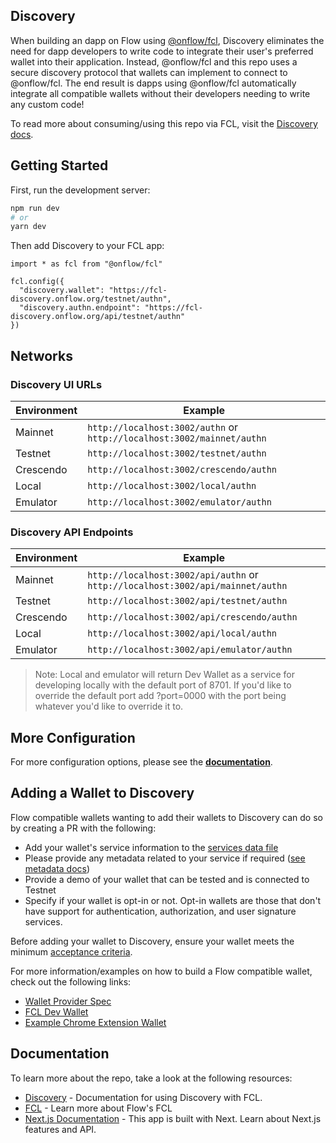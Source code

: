 ## Discovery

When building an dapp on Flow using [@onflow/fcl](https://github.com/onflow/fcl-js), Discovery eliminates the need for dapp developers to write code to integrate their user's preferred wallet into their application. Instead, @onflow/fcl and this repo uses a secure discovery protocol that wallets can implement to connect to @onflow/fcl. The end result is dapps using @onflow/fcl automatically integrate all compatible wallets without their developers needing to write any custom code!

To read more about consuming/using this repo via FCL, visit the [Discovery docs](https://developers.flow.com/tools/fcl-js/reference/discovery).

## Getting Started

First, run the development server:

```bash
npm run dev
# or
yarn dev
```

Then add Discovery to your FCL app:

```
import * as fcl from "@onflow/fcl"

fcl.config({
  "discovery.wallet": "https://fcl-discovery.onflow.org/testnet/authn",
  "discovery.authn.endpoint": "https://fcl-discovery.onflow.org/api/testnet/authn"
})
```

## Networks

### Discovery UI URLs

| Environment | Example                                                                |
| ----------- | ---------------------------------------------------------------------- |
| Mainnet     | `http://localhost:3002/authn` or `http://localhost:3002/mainnet/authn` |
| Testnet     | `http://localhost:3002/testnet/authn`                                  |
| Crescendo   | `http://localhost:3002/crescendo/authn`                                |
| Local       | `http://localhost:3002/local/authn`                                    |
| Emulator    | `http://localhost:3002/emulator/authn`                                 |

### Discovery API Endpoints

| Environment | Example                                                                        |
| ----------- | ------------------------------------------------------------------------------ |
| Mainnet     | `http://localhost:3002/api/authn` or `http://localhost:3002/api/mainnet/authn` |
| Testnet     | `http://localhost:3002/api/testnet/authn`                                      |
| Crescendo   | `http://localhost:3002/api/crescendo/authn`                                    |
| Local       | `http://localhost:3002/api/local/authn`                                        |
| Emulator    | `http://localhost:3002/api/emulator/authn`                                     |

> Note: Local and emulator will return Dev Wallet as a service for developing locally with the default port of 8701. If you'd like to override the default port add ?port=0000 with the port being whatever you'd like to override it to.

## More Configuration

For more configuration options, please see the [**documentation**](https://developers.flow.com/tools/clients/fcl-js/discovery).

## Adding a Wallet to Discovery

Flow compatible wallets wanting to add their wallets to Discovery can do so by creating a PR with the following:

- Add your wallet's service information to the [services data file](https://github.com/onflow/fcl-discovery/blob/master/data/services.json)
- Please provide any metadata related to your service if required ([see metadata docs](https://github.com/onflow/fcl-discovery/blob/master/docs/service-fields.md))
- Provide a demo of your wallet that can be tested and is connected to Testnet
- Specify if your wallet is opt-in or not. Opt-in wallets are those that don't have support for authentication, authorization, and user signature services.

Before adding your wallet to Discovery, ensure your wallet meets the minimum [acceptance criteria](https://github.com/onflow/fcl-discovery/blob/master/docs/wallet-compliance-guide.md).

For more information/examples on how to build a Flow compatible wallet, check out the following links:

- [Wallet Provider Spec](https://github.com/onflow/fcl-js/blob/9bce741d3b32fde18b07084b62ea15f9bbdb85bc/packages/fcl/src/wallet-provider-spec/draft-v3.md)
- [FCL Dev Wallet](https://github.com/onflow/fcl-dev-wallet)
- [Example Chrome Extension Wallet](https://github.com/onflow/wallet-extension-example)

## Documentation

To learn more about the repo, take a look at the following resources:

- [Discovery](https://developers.flow.com/tools/fcl-js/reference/api#discovery) - Documentation for using Discovery with FCL.
- [FCL](https://developers.flow.com/tools/fcl-js) - Learn more about Flow's FCL
- [Next.js Documentation](https://nextjs.org/docs) - This app is built with Next. Learn about Next.js features and API.

